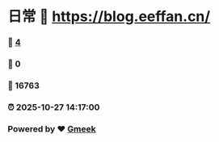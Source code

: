 # 日常 :link: https://blog.eeffan.cn/ 
### :page_facing_up: [4](https://blog.eeffan.cn//tag.html) 
### :speech_balloon: 0 
### :hibiscus: 16763 
### :alarm_clock: 2025-10-27 14:17:00 
### Powered by :heart: [Gmeek](https://github.com/Meekdai/Gmeek)
